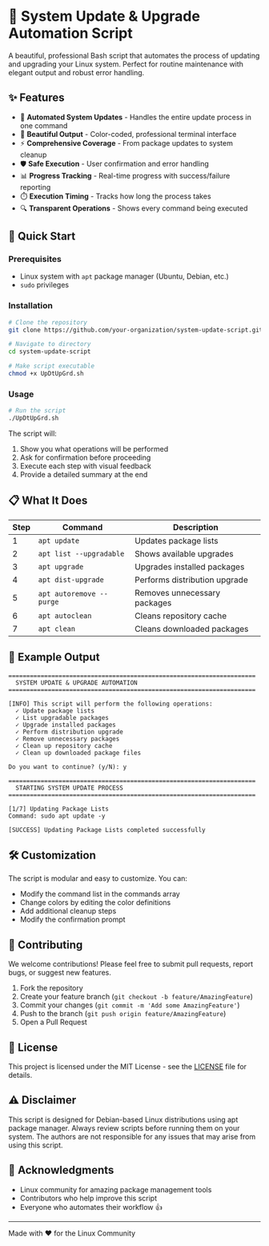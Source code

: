 # 🔄 System Update & Upgrade Automation Script

A beautiful, professional Bash script that automates the process of updating and upgrading your Linux system. Perfect for routine maintenance with elegant output and robust error handling.

## ✨ Features

- 🎯 **Automated System Updates** - Handles the entire update process in one command
- 🎨 **Beautiful Output** - Color-coded, professional terminal interface
- ⚡ **Comprehensive Coverage** - From package updates to system cleanup
- 🛡️ **Safe Execution** - User confirmation and error handling
- 📊 **Progress Tracking** - Real-time progress with success/failure reporting
- ⏱️ **Execution Timing** - Tracks how long the process takes
- 🔍 **Transparent Operations** - Shows every command being executed

## 🚀 Quick Start

### Prerequisites

- Linux system with `apt` package manager (Ubuntu, Debian, etc.)
- `sudo` privileges

### Installation

```bash
# Clone the repository
git clone https://github.com/your-organization/system-update-script.git

# Navigate to directory
cd system-update-script

# Make script executable
chmod +x UpDtUpGrd.sh
```

### Usage

```bash
# Run the script
./UpDtUpGrd.sh
```

The script will:

1. Show you what operations will be performed
2. Ask for confirmation before proceeding
3. Execute each step with visual feedback
4. Provide a detailed summary at the end

## 📋 What It Does

| Step | Command | Description |
|------|---------|-------------|
| 1 | `apt update` | Updates package lists |
| 2 | `apt list --upgradable` | Shows available upgrades |
| 3 | `apt upgrade` | Upgrades installed packages |
| 4 | `apt dist-upgrade` | Performs distribution upgrade |
| 5 | `apt autoremove --purge` | Removes unnecessary packages |
| 6 | `apt autoclean` | Cleans repository cache |
| 7 | `apt clean` | Cleans downloaded packages |

## 🎯 Example Output

```text
=====================================================================
  SYSTEM UPDATE & UPGRADE AUTOMATION
=====================================================================

[INFO] This script will perform the following operations:
  ✓ Update package lists
  ✓ List upgradable packages
  ✓ Upgrade installed packages
  ✓ Perform distribution upgrade
  ✓ Remove unnecessary packages
  ✓ Clean up repository cache
  ✓ Clean up downloaded package files

Do you want to continue? (y/N): y

=====================================================================
  STARTING SYSTEM UPDATE PROCESS
=====================================================================

[1/7] Updating Package Lists
Command: sudo apt update -y

[SUCCESS] Updating Package Lists completed successfully
```

## 🛠️ Customization

The script is modular and easy to customize. You can:

- Modify the command list in the commands array
- Change colors by editing the color definitions
- Add additional cleanup steps
- Modify the confirmation prompt

## 🤝 Contributing

We welcome contributions! Please feel free to submit pull requests, report bugs, or suggest new features.

1. Fork the repository
2. Create your feature branch (`git checkout -b feature/AmazingFeature`)
3. Commit your changes (`git commit -m 'Add some AmazingFeature'`)
4. Push to the branch (`git push origin feature/AmazingFeature`)
5. Open a Pull Request

## 📝 License

This project is licensed under the MIT License - see the [LICENSE](LICENSE) file for details.

## ⚠️ Disclaimer

This script is designed for Debian-based Linux distributions using apt package manager. Always review scripts before running them on your system. The authors are not responsible for any issues that may arise from using this script.

## 🙏 Acknowledgments

- Linux community for amazing package management tools
- Contributors who help improve this script
- Everyone who automates their workflow 👍

---

Made with ❤️ for the Linux Community